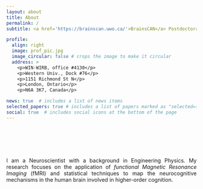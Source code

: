 ```yaml
---
layout: about
title: About
permalink: /
subtitle: <a href='https://brainscan.uwo.ca/'>BrainsCAN</a> Postdoctoral Fellow at <a href='http://www.jessicagrahn.com/'>The Music and Neuroscience Lab</a>, in collaboration with <a href='https://www.diedrichsenlab.org/'>Diedrichsenlab</a>.<br /><br />

profile:
  align: right
  image: prof_pic.jpg
  image_circular: false # crops the image to make it circular
  address: >
    <p>WIN-WIRB, office #4130</p>
    <p>Western Univ., Dock #76</p>
    <p>1151 Richmond St N</p>
    <p>London, Ontario</p>
    <p>N6A 3K7, Canada</p>

news: true  # includes a list of news items
selected_papers: true # includes a list of papers marked as "selected={true}"
social: true  # includes social icons at the bottom of the page
---
```


<!--(top, right, bottom, left)!-->
<br /> 
<br /> 
<br /> 
<br /> 
<p style="padding: 0em 0 0 0;" align="justify">
I am a Neuroscientist with a background in Engineering Physics. My research focuses on the application of <i>functional Magnetic Resonance Imaging</i> (fMRI) and statistical techniques to map the neurocognitive mechanisms in the human brain involved in higher-order cognition.
</p>

<!-- <div class="col-25 p-0"> -->
<!-- 	<div id="twitter-widget-holder"> -->
<!-- 		<section class="scrollable"> -->
<!-- 			<a class="twitter-timeline" href="https://twitter.com/ALuisaPinho" data-tweet-limit="1">Tweets by Ana Luísa Pinho</a> -->
<!-- 				<script async src="https://platform.twitter.com/widgets.js" charset="utf-8"></script>  -->
<!-- 	    </section> -->
<!-- 	</div> -->
<!-- </div> -->
<!-- <br /> -->

<!-- Write your biography here. Tell the world about yourself. Link to your favorite [subreddit](http://reddit.com). You can put a picture in, too. The code is already in, just name your picture `prof_pic.jpg` and put it in the `img/` folder. -->

<!-- Put your address / P.O. box / other info right below your picture. You can also disable any these elements by editing `profile` property of the YAML header of your `_pages/about.md`. Edit `_bibliography/papers.bib` and Jekyll will render your [publications page](/al-folio/publications/) automatically. -->

<!-- Link to your social media connections, too. This theme is set up to use [Font Awesome icons](http://fortawesome.github.io/Font-Awesome/) and [Academicons](https://jpswalsh.github.io/academicons/), like the ones below. Add your Facebook, Twitter, LinkedIn, Google Scholar, or just disable all of them. -->
